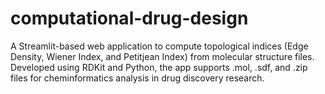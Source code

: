 # computational-drug-design
A Streamlit-based web application to compute topological indices (Edge Density, Wiener Index, and Petitjean Index) from molecular structure files. Developed using RDKit and Python, the app supports .mol, .sdf, and .zip files for cheminformatics analysis in drug discovery research.
